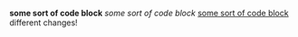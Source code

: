 **some sort of code block**
*some sort of code block*
[some sort of code block](http://www.google.com)
different changes!